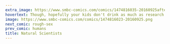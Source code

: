 ```yaml
---
extra_image: https://www.smbc-comics.com/comics/1474816035-20160925after.png
hovertext: Though, hopefully your kids don't drink as much as research scientists.
image: https://www.smbc-comics.com/comics/1474816023-20160925.png
next_comic: rough-sex
prev_comic: humans
title: Natural Scientists
---
```


